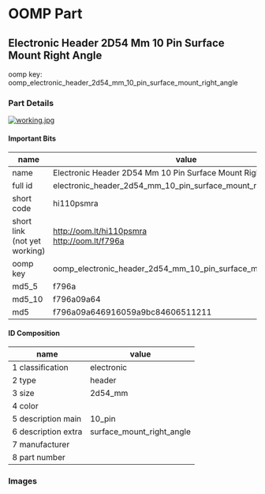 # OOMP Part  
## Electronic Header 2D54 Mm 10 Pin Surface Mount Right Angle  
  
oomp key: oomp_electronic_header_2d54_mm_10_pin_surface_mount_right_angle  
  
### Part Details  
  
[![working.jpg](working_600.jpg)](working.jpg)  
  
#### Important Bits  
| name | value | 
| --- | --- | 
| name | Electronic Header 2D54 Mm 10 Pin Surface Mount Right Angle | 
| full id | electronic_header_2d54_mm_10_pin_surface_mount_right_angle | 
| short code | hi110psmra | 
| short link<br>(not yet working) | http://oom.lt/hi110psmra<br>http://oom.lt/f796a | 
| oomp key | oomp_electronic_header_2d54_mm_10_pin_surface_mount_right_angle | 
| md5_5 | f796a | 
| md5_10 | f796a09a64 | 
| md5 | f796a09a646916059a9bc84606511211 | 
#### ID Composition  
| name | value | 
| --- | --- | 
| 1 classification | electronic | 
| 2 type | header | 
| 3 size | 2d54_mm | 
| 4 color |  | 
| 5 description main | 10_pin | 
| 6 description extra | surface_mount_right_angle | 
| 7 manufacturer |  | 
| 8 part number |  | 
### Images  
